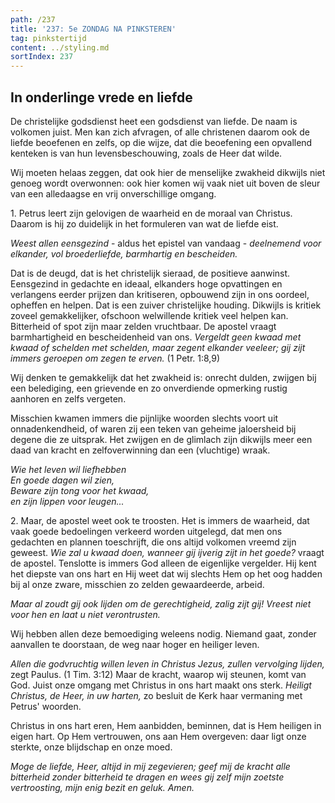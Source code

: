 ```yaml
---
path: /237
title: '237: 5e ZONDAG NA PINKSTEREN'
tag: pinkstertijd
content: ../styling.md
sortIndex: 237
---
```


## In onderlinge vrede en liefde

De christelijke godsdienst heet een godsdienst van liefde. De naam is volkomen juist. Men kan zich afvragen, of alle christenen daarom ook de liefde beoefenen en zelfs, op die wijze, dat die beoefening een opvallend kenteken is van hun levensbeschouwing, zoals de Heer dat wilde.

Wij moeten helaas zeggen, dat ook hier de menselijke zwakheid dikwijls niet genoeg wordt overwonnen: ook hier komen wij vaak niet uit boven de sleur van een alledaagse en vrij onverschillige omgang.

1\. Petrus leert zijn gelovigen de waarheid en de moraal van Christus. Daarom is hij zo duidelijk in het formuleren van wat de liefde eist.

_Weest allen eensgezind_ - aldus het epistel van vandaag - _deelnemend voor elkander, vol broederliefde, barmhartig en bescheiden._

Dat is de deugd, dat is het christelijk sieraad, de positieve aanwinst. Eensgezind in gedachte en ideaal, elkanders hoge opvattingen en verlangens eerder prijzen dan kritiseren, opbouwend zijn in ons oordeel, opheffen en helpen. Dat is een zuiver christelijke houding. Dikwijls is kritiek zoveel gemakkelijker, ofschoon welwillende kritiek veel helpen kan. Bitterheid of spot zijn maar zelden vruchtbaar. De apostel vraagt barmhartigheid en bescheidenheid van ons. _Vergeldt geen kwaad met kwaad of schelden met schelden, maar zegent elkander veeleer; gij zijt immers geroepen om zegen te erven._ (1 Petr. 1:8,9)

Wij denken te gemakkelijk dat het zwakheid is: onrecht dulden, zwijgen bij een belediging, een grievende en zo onverdiende opmerking rustig aanhoren en zelfs vergeten.

Misschien kwamen immers die pijnlijke woorden slechts voort uit onnadenkendheid, of waren zij een teken van geheime jaloersheid bij degene die ze uitsprak. Het zwijgen en de glimlach zijn dikwijls meer een daad van kracht en zelfoverwinning dan een (vluchtige) wraak.

_Wie het leven wil liefhebben_  
_En goede dagen wil zien,_  
_Beware zijn tong voor het kwaad,_  
_en zijn lippen voor leugen..._

2\. Maar, de apostel weet ook te troosten. Het is immers de waarheid, dat vaak goede bedoelingen verkeerd worden uitgelegd, dat men ons gedachten en plannen toeschrijft, die ons altijd volkomen vreemd zijn geweest. _Wie zal u kwaad doen, wanneer gij ijverig zijt in het goede?_ vraagt de apostel. Tenslotte is immers God alleen de eigenlijke vergelder. Hij kent het diepste van ons hart en Hij weet dat wij slechts Hem op het oog hadden bij al onze zware, misschien zo zelden gewaardeerde, arbeid.

_Maar al zoudt gij ook lijden om de gerechtigheid, zalig zijt gij! Vreest niet voor hen en laat u niet verontrusten._

Wij hebben allen deze bemoediging weleens nodig. Niemand gaat, zonder aanvallen te doorstaan, de weg naar hoger en heiliger leven.

_Allen die godvruchtig willen leven in Christus Jezus, zullen vervolging lijden,_ zegt Paulus. (1 Tim. 3:12) Maar de kracht, waarop wij steunen, komt van God. Juist onze omgang met Christus in ons hart maakt ons sterk. _Heiligt Christus, de Heer, in uw harten,_ zo besluit de Kerk haar vermaning met Petrus' woorden.

Christus in ons hart eren, Hem aanbidden, beminnen, dat is Hem heiligen in eigen hart. Op Hem vertrouwen, ons aan Hem overgeven: daar ligt onze sterkte, onze blijdschap en onze moed.

_Moge de liefde, Heer, altijd in mij zegevieren; geef mij de kracht alle bitterheid zonder bitterheid te dragen en wees gij zelf mijn zoetste vertroosting, mijn enig bezit en geluk. Amen._
